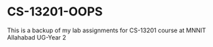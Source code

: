 # CS-13201-OOPS

This is a backup of my lab assignments for CS-13201 course at MNNIT Allahabad UG-Year 2
